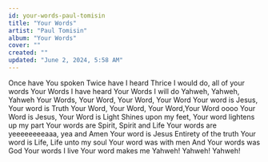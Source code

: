 ```yaml
---
id: your-words-paul-tomisin
title: "Your Words"
artist: "Paul Tomisin"
album: "Your Words"
cover: ""
created: ""
updated: "June 2, 2024, 5:58 AM"
---
```


Once have You spoken
Twice have I heard
Thrice I would do, all of your words
Your Words I have heard
Your Words I will do
Yahweh, Yahweh, Yahweh
Your Words, Your Word, Your Word, Your Word
Your word is Jesus, Your word is Truth
Your Word, Your Word, Your Word,Your Word oooo
Your Word is Jesus, Your Word is Light
Shines upon my feet, Your word lightens up my part
Your words are Spirit, Spirit and Life
Your words are yeeeeeeeeaaa, yea and Amen
Your word is Jesus
Entirety of the truth
Your word is Life, Life unto my soul
Your word was with men
And Your words was God
Your words I live
Your word makes me
Yahweh! Yahweh! Yahweh!